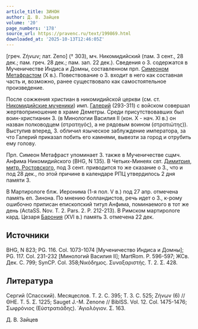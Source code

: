 ```yaml
---
article_title: ЗИНОН
author: Д. В. Зайцев
volume: '20'
page_numbers: '178'
source_url: https://pravenc.ru/text/199869.html
downloaded_at: '2025-10-13T12:46:05Z'
---
```


[греч. Ζήνων; лат. Zeno] († 303), мч. Никомидийский (пам. 3 сент., 28 дек.; пам. греч. 28 дек.; пам. зап. 22 дек.). Сведения о З. содержатся в Мученичестве Индиса и Домны, составленном прп. [Симеоном Метафрастом](<https://pravenc.ru/text/Симеон Метафраст.html>) (X в.). Повествование о З. входит в него как составная часть и, возможно, ранее существовало как самостоятельное произведение.

После сожжения христиан в никомидийской церкви (см. ст. [Никомидийские мученики](<https://pravenc.ru/text/Никомидийские мученики.html>)) имп. [Галерий](https://pravenc.ru/text/Галерий.html) (293-311) с войском совершал жертвоприношение в храме Деметры. Среди присутствовавших был воин-христианин З. (в Минологии Василия II (кон. X - нач. XI в.) он назван полководцем (στρατηγός), а не рядовым воином (στρατιώτης)). Выступив вперед, З. обличил языческое заблуждение императора, за что Галерий приказал побить его камнями, вывезти за город и отрубить ему голову.

Прп. Симеон Метафраст упоминает З. также в Мученичестве сщмч. Анфима Никомидийского (BHG, N 135). В Четьих-Минеях свт. [Димитрия, митр. Ростовского](<https://pravenc.ru/text/Димитрия  митр  Ростовского.html>), под 3 сент. приводится то же сказание о З., что и под 28 дек., по этой причине в календаре РПЦ утвердилось 2 дня памяти З.

В Мартирологе блж. Иеронима (1-я пол. V в.) под 27 апр. отмечена память еп. Зинона. По мнению болландистов, речь идет о З., к-рому ошибочно приписан епископский титул Анфима, поминаемого в тот же день (ActaSS. Nov. T. 2. Pars. 2. P. 212-213). В Римском мартирологе кард. Цезаря [Барония](https://pravenc.ru/text/Бароний.html) (XVI в.) память З. отмечена 22 дек.

## Источники

BHG, N 823; PG. 116. Col. 1073-1074 [Мученичество Индиса и Домны]; PG. 117. Col. 231-232 [Минологий Василия II]; MartRom. P. 596-597; ЖСв. Дек. С. 799; SynCP. Col. 358;Νικόδημος. Συναξαριστής. Τ. 2. Σ. 428.

## Литература

Сергий (Спасский). Месяцеслов. Т. 2. С. 395; Т. 3. С. 525; Ζήνων (6) // ΘΗΕ. Τ. 5. Σ. 1225; Sauget J.-M. Zenone // BiblSS. Vol. 12. Col. 1475-1476; Σωφρόνιος (Εὐστρατιάδης). ῾Αγιολόγιον. Σ. 163.

Д. В. Зайцев
